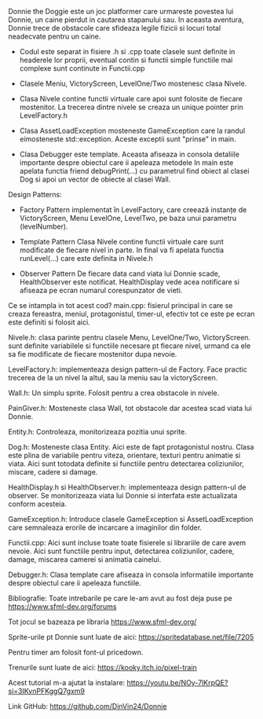 Donnie the Doggie este un joc platformer care urmareste povestea lui Donnie, un caine pierdut
in cautarea stapanului sau. In aceasta aventura, Donnie trece de obstacole care sfideaza legile
fizicii si locuri total neadecvate pentru un caine.

- Codul este separat in fisiere .h si .cpp
  toate clasele sunt definite in headerele lor proprii, eventual contin si functii simple
  functiile mai complexe sunt continute in Functii.cpp

- Clasele Meniu, VictoryScreen, LevelOne/Two mostenesc clasa Nivele.

- Clasa Nivele contine functii virtuale care apoi sunt folosite de fiecare mostenitor.
  La trecerea dintre nivele se creaza un unique pointer prin LevelFactory.h

- Clasa AssetLoadException mosteneste GameException
  care la randul eimosteneste std::exception.
  Aceste exceptii sunt "prinse" in main.

- Clasa Debugger<T> este template.
  Aceasta afiseaza in consola detaliile importante despre obiectul care ii apeleaza metodele
  In main este apelata functia friend debugPrint(...) cu parametrul find obiect al clasei Dog
  si apoi un vector de obiecte al clasei Wall.

Design Patterns:
- Factory Pattern
  implementat în LevelFactory, care creează instanțe de VictoryScreen, Menu LevelOne, LevelTwo,
  pe baza unui parametru (levelNumber).

- Template Pattern
  Clasa Nivele contine functii virtuale care sunt modificate de fiecare nivel in parte.
  In final va fi apelata functia runLevel(...) care este definita in Nivele.h

- Observer Pattern
  De fiecare data cand viata lui Donnie scade, HealthObserver este notificat.
  HealthDisplay vede acea notificare si afiseaza pe ecran numarul corespunzator de vieti.


Ce se intampla in tot acest cod?
main.cpp: fisierul principal in care se creaza fereastra, meniul, protagonistul, timer-ul,
efectiv tot ce este pe ecran este definiti si folosit aici.

Nivele.h: clasa parinte pentru clasele Menu, LevelOne/Two, VictoryScreen.
sunt definite variabilele si functiile necesare pt fiecare nivel, urmand ca ele sa fie
modificate de fiecare mostenitor dupa nevoie.

LevelFactory.h: implementeaza design pattern-ul de Factory. Face practic trecerea de la un
nivel la altul, sau la meniu sau la victoryScreen.

Wall.h: Un simplu sprite. Folosit pentru a crea obstacole in nivele.

PainGiver.h: Mosteneste clasa Wall, tot obstacole dar acestea scad viata lui Donnie.

Entity.h: Controleaza, monitorizeaza pozitia unui sprite.

Dog.h: Mosteneste clasa Entity. Aici este de fapt protagonistul nostru. Clasa este plina de variabile
pentru viteza, orientare, texturi pentru animatie si viata.
Aici sunt totodata definite si functiile pentru detectarea coliziunilor, miscare, cadere si damage.

HealthDisplay.h si HealthObserver.h: implementeaza design pattern-ul de observer. Se monitorizeaza viata lui Donnie
si interfata este actualizata conform acesteia.

GameException.h: Introduce clasele GameException si AssetLoadException care semnaleaza erorile de incarcare a
imaginilor din folder.

Functii.cpp: Aici sunt incluse toate toate fisierele si librariile de care avem nevoie. Aici sunt functiile pentru input,
detectarea coliziunilor, cadere, damage, miscarea camerei si animatia cainelui.

Debugger.h: Clasa template care afiseaza in consola informatiile importante despre obiectul care ii apeleaza functiile.



Bibliografie:
Toate intrebarile pe care le-am avut au fost deja puse pe https://www.sfml-dev.org/forums

Tot jocul se bazeaza pe libraria https://www.sfml-dev.org/

Sprite-urile pt Donnie sunt luate de aici: https://spritedatabase.net/file/7205

Pentru timer am folosit font-ul pricedown.

Trenurile sunt luate de aici: https://kooky.itch.io/pixel-train

Acest tutorial m-a ajutat la instalare: https://youtu.be/NOy-7lKrpQE?si=3IKvnPFKggQ7gxm9

Link GitHub:
https://github.com/DinVin24/Donnie


